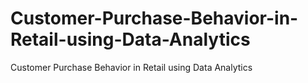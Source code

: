 # Customer-Purchase-Behavior-in-Retail-using-Data-Analytics
Customer Purchase Behavior in Retail using Data Analytics
